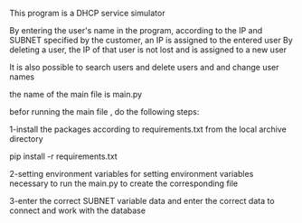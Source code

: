 This program is a DHCP service simulator

By entering the user's name in the program, according to the IP and SUBNET specified by the customer, an IP is assigned to the entered user
By deleting a user, the IP of that user is not lost and is assigned to a new user

It is also possible to search users and delete users and and change user names

the name of the main file is main.py

befor running the main file , do the following steps:

1-install the packages according to requirements.txt from the local archive directory

pip install -r requirements.txt

2-setting environment variables
for setting environment variables necessary to run the main.py to create the corresponding file

3-enter the correct SUBNET variable data and enter the correct data to connect and work with the database
